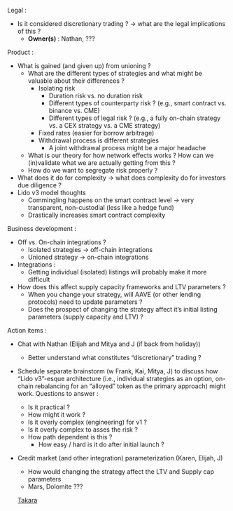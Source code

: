 Legal : 

- Is it considered discretionary trading ? → what are the legal implications of this ?
    - **Owner(s)** : Nathan, ???

Product : 

- What is gained (and given up) from unioning ?
    - What are the different types of strategies and what might be valuable about their differences ?
        - Isolating risk
            - Duration risk vs. no duration risk
            - Different types of counterparty risk ? (e.g., smart contract vs. binance vs. CME)
            - Different types of legal risk ? (e.g., a fully on-chain strategy vs. a CEX strategy vs. a CME strategy)
        - Fixed rates (easier for borrow arbitrage)
        - Withdrawal process is different strategies
            - A joint withdrawal process might be a major headache
    - What is our theory for how network effects works ? How can we (in)validate what we are actually getting from this ?
    - How do we want to segregate risk properly ?
- What does it do for complexity → what does complexity do for investors due diligence ?
- Lido v3 model thoughts
    - Commingling happens on the smart contract level → very transparent, non-custodial (less like a hedge fund)
    - Drastically increases smart contract complexity

Business development : 

- Off vs. On-chain integrations ?
    - Isolated strategies → off-chain integrations
    - Unioned strategy → on-chain integrations
- Integrations :
    - Getting individual (isolated) listings will probably make it more difficult
- How does this affect supply capacity frameworks and LTV parameters ?
    - When you change your strategy, will AAVE (or other lending protocols) need to update parameters ?
    - Does the prospect of changing the strategy affect it’s initial listing parameters (supply capacity and LTV) ?

Action items : 

- Chat with Nathan (Elijah and Mitya and J (if back from holiday))
    - Better understand what constitutes “discretionary” trading ?
- Schedule separate brainstorm (w Frank, Kai, Mitya, J) to discuss how “Lido v3”-esque architecture (i.e., individual strategies as an option, on-chain rebalancing for an “alloyed” token as the primary approach) might work. Questions to answer :
    - Is it practical ?
    - How might it work ?
    - Is it overly complex (engineering) for v1 ?
    - Is it overly complex to asses the risk ?
    - How path dependent is this ?
        - How easy / hard is it do after initial launch ?
- Credit market (and other integration) parameterization (Karen, Elijah, J)
    - How would changing the strategy affect the LTV and Supply cap parameters
    - Mars, Dolomite ???
    
    [Takara](https://www.notion.so/Takara-1b485d6b9b1080d5b82df7e9ca06708f?pvs=21)